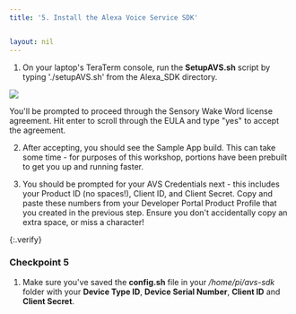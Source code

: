 ```yaml
---
title: '5. Install the Alexa Voice Service SDK'


layout: nil
---
```


1. On your laptop's TeraTerm console, run the **SetupAVS.sh** script by typing './setupAVS.sh' from the Alexa_SDK directory.

![](assets/____________.png)

You'll be prompted to proceed through the Sensory Wake Word license agreement.  Hit enter to scroll through the EULA and type "yes" to accept the agreement.

2. After accepting, you should see the Sample App build.  This can take some time - for purposes of this workshop, portions have been prebuilt to get you up and running faster.

3. You should be prompted for your AVS Credentials next - this includes your Product ID (no spaces!), Client ID, and Client Secret.  Copy and paste these numbers from your Developer Portal Product Profile that you created in the previous step.  Ensure you don't accidentally copy an extra space, or miss a character!


{:.verify}
### Checkpoint 5

1. Make sure you've saved the **config.sh** file in your */home/pi/avs-sdk* folder with your **Device Type ID**, **Device Serial Number**, **Client ID** and **Client Secret**.
